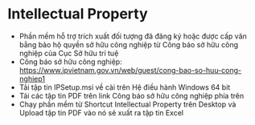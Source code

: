 # Intellectual Property
- Phần mềm hỗ trợ trích xuất đối tượng đã đăng ký hoặc được cấp văn bằng bảo hộ quyền sở hữu công nghiệp từ Công báo sở hữu công nghiệp của Cục Sở hữu trí tuệ
- Công báo sở hữu công nghiệp: https://www.ipvietnam.gov.vn/web/guest/cong-bao-so-huu-cong-nghiep1
- Tải tập tin IPSetup.msi về cài trên Hệ điều hành Windows 64 bit
- Tải các tập tin PDF trên link Công báo sở hữu công nghiệp phía trên
- Chạy phần mềm từ Shortcut Intellectual Property trên Desktop và Upload tập tin PDF vào nó sẻ xuất ra tập tin Excel
